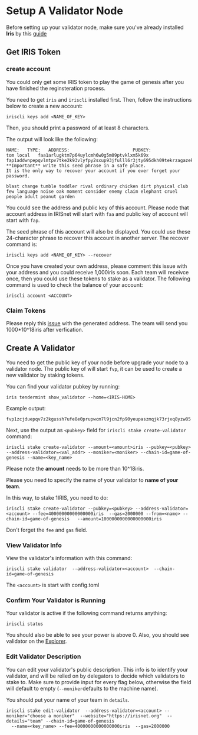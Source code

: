 # Setup A Validator Node

Before setting up your validator node, make sure you've already installed  **Iris** by this [guide](https://github.com/irisnet/testnets/blob/master/Game%20Of%20Genesis/get-started/Node-Setup.md)


## Get IRIS Token

### create account
You could only get some IRIS token to play the game of genesis after you have finished the reginsteration process. 

You need to get `iris` and `iriscli` installed first. Then, follow the instructions below to create a new account:

```
iriscli keys add <NAME_OF_KEY>
```

Then, you should print a password of at least 8 characters.

The output will look like the following:
```
NAME:	TYPE:	ADDRESS:						PUBKEY:
tom	local	faa1arlugktm7p64uylcmh6w0g5m09ptvklxm5k69x	fap1addwnpepqvlmtpv7tke2k93vlyfpy2sxup93jfulll6r3jty695dkh09tekrzagazek
**Important** write this seed phrase in a safe place.
It is the only way to recover your account if you ever forget your password.

blast change tumble toddler rival ordinary chicken dirt physical club few language noise oak moment consider enemy claim elephant cruel people adult peanut garden
```

You could see the address and public key of this account. Please node that account address in IRISnet will start with `faa` and public key of account will start with `fap`.

The seed phrase of this account will also be displayed. You could use these 24-character phrase to recover this account in another server. The recover command is:
```
iriscli keys add <NAME_OF_KEY> --recover
```

Once you have created your own address, please comment this issue with your address and you could receive 1,000iris soon. Each team will receivce once, then you could use these tokens to stake as a validator. The following command is used to check the balance of your account:
```
iriscli account <ACCOUNT> 
```
### Claim Tokens


Please reply this [issue](https://github.com/irisnet/testnets/issues/69) with the generated address. The team will send you 1000*10^18iris after verfication.


## Create A Validator


You need to get the public key of your node before upgrade your node to a validator node. The public key of will start `fvp`, it can be used to create a new validator by staking tokens. 

You can find your validator pubkey by running:

```
iris tendermint show_validator --home=<IRIS-HOME>
```
Example output:
```
fvp1zcjduepqv7z2kgussh7ufe8e0prupwcm7l9jcn2fp90yeupaszmqjk73rjxq8yzw85
```
Next, use the output as `<pubkey>` field for `iriscli stake create-validator` command:


```
iriscli stake create-validator --amount=<amount>iris --pubkey=<pubkey> --address-validator=<val_addr> --moniker=<moniker> --chain-id=game-of-genesis --name=<key_name> 
```
Please note the **amount** needs to be more than 10^18iris.

Please you need to specify the name of your validator to **name of your team**. 

In this way, to stake 1IRIS, you need to do:

```
iriscli stake create-validator --pubkey=<pubkey> --address-validator=<account> --fee=40000000000000000iris  --gas=2000000 --from=<name> --chain-id=game-of-genesis   --amount=1000000000000000000iris
```
Don't forget the `fee` and `gas` field.

### View Validator Info

View the validator's information with this command:

```
iriscli stake validator  --address-validator=<account>  --chain-id=game-of-genesis  
```

The `<account>` is start with config.toml

### Confirm Your Validator is Running

Your validator is active if the following command returns anything:

```
iriscli status
```

You should also be able to see your power is above 0. Also, you should see validator on the [Explorer](https://testnet.irisplorer.io).


### Edit Validator Description

You can edit your validator's public description. This info is to identify your validator, and will be relied on by delegators to decide which validators to stake to. Make sure to provide input for every flag below, otherwise the field will default to empty (`--moniker`defaults to the machine name).

You should put your name of your team in `details`. 

```
iriscli stake edit-validator  --address-validator=<account> --moniker="choose a moniker"  --website="https://irisnet.org"  --details="team" --chain-id=game-of-genesis 
  --name=<key_name> --fee=40000000000000000iris  --gas=2000000
```

